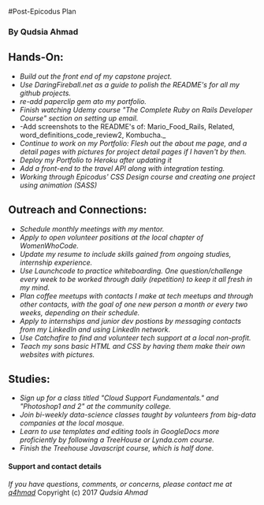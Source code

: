 #Post-Epicodus Plan

### By Qudsia Ahmad

## Hands-On:
* _Build out the front end of my capstone project._
* _Use DaringFireball.net as a guide to polish the README's for all my github projects._
* _re-add  paperclip gem ato my portfolio._
* _Finish watching Udemy course "The Complete Ruby on Rails Developer Course" section on setting up email._
* -Add screenshots to the README's of: Mario_Food_Rails, Related, word_definitions_code_review2, Kombucha._
* _Continue to work on my Portfolio: Flesh out the about me page, and a detail pages with pictures for project detail pages if I haven't by then._
* _Deploy my Portfolio to Heroku after updating it_
* _Add a front-end to the travel API along with integration testing._
* _Working through Epicodus' CSS Design course and creating one project using animation (SASS)_

## Outreach and Connections:
* _Schedule monthly meetings with my mentor._
* _Apply to open volunteer positions at the local chapter of WomenWhoCode._
* _Update my resume to include skills gained from ongoing studies, internship experience._
* _Use Launchcode to practice whiteboarding. One question/challenge every week to be worked through daily (repetition) to keep it all fresh in my mind._
* _Plan coffee meetups with contacts I make at tech meetups and through other contacts, with the goal of one new  person a month or every two weeks, depending on their schedule._
* _Apply to internships and junior dev postions by messaging contacts from my LinkedIn and using LinkedIn network._
* _Use Catchafire to find and volunteer tech support at a local non-profit._
* _Teach my sons basic HTML and CSS by having them make their own websites with pictures._

## Studies:
* _Sign up for a class titled "Cloud Support Fundamentals." and "Photoshop1 and 2" at the community college._
* _Join bi-weekly data-science classes taught by volunteers from big-data companies at the local mosque._
* _Learn to use templates and editing tools in GoogleDocs more proficiently by following a TreeHouse or Lynda.com course._
* _Finish the Treehouse Javascript course, which is half done._


#### Support and contact details

_If you have questions, comments, or concerns, please contact me at [q4hmad](q4hmad@gmail.com)_
Copyright (c) 2017  _Qudsia Ahmad_
